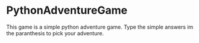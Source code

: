 # PythonAdventureGame

This game is a simple python adventure game.
Type the simple answers im the paranthesis to pick your adventure.
